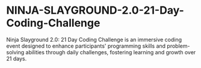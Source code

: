 # NINJA-SLAYGROUND-2.0-21-Day-Coding-Challenge
 Ninja Slayground 2.0: 21 Day Coding Challenge is an immersive coding event designed to enhance participants' programming skills and problem-solving abilities through daily challenges, fostering learning and growth over 21 days.
